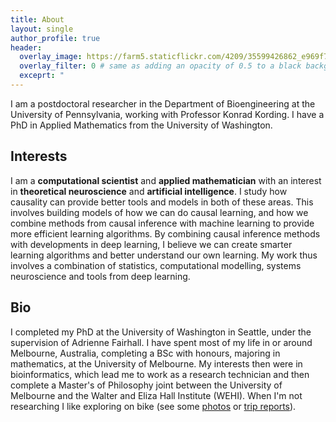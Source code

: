 ```yaml
---
title: About
layout: single
author_profile: true
header:
  overlay_image: https://farm5.staticflickr.com/4209/35599426862_e969f73b74_h_d.jpg
  overlay_filter: 0 # same as adding an opacity of 0.5 to a black background
  exceprt: "                                                                               "                                                          
---
```


I am a postdoctoral researcher in the Department of Bioengineering at the University of Pennsylvania, working with Professor Konrad Kording. I have a PhD in Applied Mathematics from the University of Washington.

## Interests

I am a **computational scientist** and **applied mathematician** with an interest in **theoretical neuroscience** and **artificial intelligence**. I study how causality can provide better tools and models in both of these areas. This involves building models of how we can do causal learning, and how we combine methods from causal inference with machine learning to provide more efficient learning algorithms. By combining causal inference methods with developments in deep learning, I believe we can create smarter learning algorithms and better understand our own learning. My work thus involves a combination of statistics, computational modelling, systems neuroscience and tools from deep learning.

## Bio

I completed my PhD at the University of Washington in Seattle, under the supervision of Adrienne Fairhall. I have spent most of my life in or around Melbourne, Australia, completing a BSc with honours, majoring in mathematics, at the University of Melbourne. My interests then were in bioinformatics, which lead me to work as a research technician and then complete a Master's of Philosophy joint between the University of Melbourne and the Walter and Eliza Hall Institute (WEHI). When I'm not researching I like exploring on bike (see some [photos](https://www.flickr.com/people/149922637@N08/) or [trip reports](https://www.crazyguyonabike.com/directory/?user=lansdell)). 
